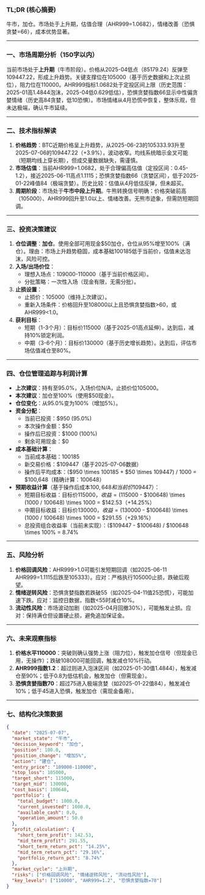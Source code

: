 ### TL;DR (核心摘要)  
牛市，加仓。市场处于上升期，估值合理（AHR999=1.0682），情绪改善（恐惧贪婪=66），成本优势显著。

---

### 一、市场周期分析（150字以内）  
当前市场处于**上升期**（牛市阶段）。价格从2025-04低点（85179.24）反弹至109447.22，形成上升趋势。关键支撑位在105000（基于历史数据和上次止损位），阻力位在110000。AHR999指标1.0682处于定投区间上限（历史范围：2025-01高1.4844泡沫，2025-04低0.629低估），恐惧贪婪指数66显示中性偏贪婪情绪（历史高84贪婪，低10恐惧）。市场情绪从4月恐慌中恢复，整体乐观，但未达极端，确认牛市延续。

---

### 二、技术指标解读  
1. **价格趋势**：BTC近期价格呈上升趋势，从2025-06-23的105333.93升至2025-07-06的109447.22（+3.9%），波动收窄。均线系统暗示金叉可能（短期均线上穿长期），但成交量数据缺失，需谨慎。  
2. **市场估值**：当前AHR999=1.0682，处于合理偏高估值（定投区间：0.45-1.2），接近2025-06-11高点1.1115；恐惧贪婪指数66（贪婪区间），低于2025-01-22峰值84（极端贪婪）。历史比较：估值从4月低估反弹，但未超买。  
3. **周期阶段**：市场处于**牛市中段上升期**。牛熊转换信号明确：价格突破前高（105000）、AHR999回升至1.0以上、情绪改善。无熊市迹象，但需防短期回调。

---

### 三、投资决策建议  
1. **仓位调整**：**加仓**。使用全部可用现金$50加仓，仓位从95%增至100%（满仓）。理由：市场上升趋势稳固，成本基础100185低于当前价，估值未达泡沫，风险可控。  
2. **入场/出场价位**：  
   - 理想入场点：109000-110000（基于当前价格区间）。  
   - 分批策略：一次性入场（现金有限，无需分批）。  
3. **止损设置**：  
   - 止损价：105000（维持上次建议）。  
   - 重新入场条件：价格回升至108000以上且恐惧贪婪指数>60，或AHR999<1.0。  
4. **获利目标**：  
   - 短期（1-3个月）：目标价115000（基于2025-01高点延伸）。达到后，减持10%锁定利润。  
   - 中期（3-6个月）：目标价130000（基于历史增长趋势）。达到后，评估市场估值减仓至80%。

---

### 四、仓位管理追踪与利润计算  
- **上次建议**：持有至95.0%，入场价位N/A，止损价位105000。  
- **本次建议**：加仓至100%（使用$50现金）。  
- **仓位变化**：从95.0%变为100%（增加5%）。  
- **资金分配**：  
  - 当前已投资：$950 (95.0%)  
  - 本次操作金额：$50  
  - 操作后已投资：$1000 (100%)  
  - 剩余可用现金：$0  
- **成本基础计算**：  
  - 当前成本基础：100185  
  - 新交易价格：$109447（基于2025-07-06数据）  
  - 操作后平均成本：($950 \times 100185 + $50 \times 109447) / 1000 = $100,648（精确计算：100648）  
- **预期收益计算**（基于操作后成本$100,648和当前价$109447）：  
  - 短期目标收益：目标价$115000，收益 = ($115000 - $100648) \times (1000 / 100648) \times 1000 = $142.53（+14.25%）  
  - 中期目标收益：目标价$130000，收益 = ($130000 - $100648) \times (1000 / 100648) \times 1000 = $291.55（+29.16%）  
  - 总投资组合收益率（当前未实现）：($109447 - $100648) / $100648 \times 100% = 8.74%  

---

### 五、风险分析  
1. **价格回调风险**：AHR999>1.0可能引发短期回调（如2025-06-11 AHR999=1.1115后跌至105333）。应对：严格执行105000止损，跌破后观望。  
2. **情绪逆转风险**：恐惧贪婪指数若跌破55（如2025-04-11值25恐慌），可能加速下跌。应对：监控日数据，指数<55时减仓10%。  
3. **流动性风险**：市场波动加剧（如2025-04月回撤30%），可能触发止损。应对：保持满仓但设置硬止损，避免追加保证金。  

---

### 六、未来观察指标  
1. **价格水平110000**：突破则确认强势上涨（阻力位），触发加仓信号（但现金已用，无操作）；跌破108000可能回调，触发减仓10%行动。  
2. **AHR999指数1.2**：超过则进入泡沫区间（如2025-01-30值1.4844），触发减仓至90%；低于0.8为低估机会，触发加仓（但需现金）。  
3. **恐惧贪婪指数70**：超过75进入极端贪婪（如2025-01-22值84），触发减仓10%；低于45进入恐惧，触发加仓（需现金备用）。  

---

### 七、结构化决策数据  
```json
{
  "date": "2025-07-07",
  "market_state": "牛市",
  "decision_keyword": "加仓",
  "position": 100.0,
  "position_change": "增加5%",
  "action": "建仓",
  "entry_price": "109000-110000",
  "stop_loss": 105000,
  "target_short": 115000,
  "target_mid": 130000,
  "cost_basis": 100648,
  "portfolio": {
    "total_budget": 1000.0,
    "current_invested": 1000.0,
    "available_cash": 0.0,
    "operation_amount": 50.0
  },
  "profit_calculation": {
    "short_term_profit": 142.53,
    "mid_term_profit": 291.55,
    "short_term_return_pct": "14.25%",
    "mid_term_return_pct": "29.16%",
    "portfolio_return_pct": "8.74%"
  },
  "market_cycle": "上升期",
  "risks": ["价格回调风险", "情绪逆转风险", "流动性风险"],
  "key_levels": ["110000", "AHR999=1.2", "恐惧贪婪指数=70"]
}
```